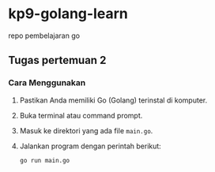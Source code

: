# kp9-golang-learn

repo pembelajaran go

## Tugas pertemuan 2

### Cara Menggunakan

1. Pastikan Anda memiliki Go (Golang) terinstal di komputer.
2. Buka terminal atau command prompt.
3. Masuk ke direktori yang ada file `main.go`.
4. Jalankan program dengan perintah berikut:

   ```bash
   go run main.go
   ```
